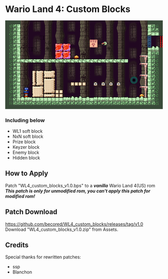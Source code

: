# Wario Land 4: Custom Blocks
![pic01](images/pic01.png)  
### Including below  
- WL1 soft block  
- NxN soft block  
- Prize block  
- Keyzer block  
- Enemy block  
- Hidden block  
  
## How to Apply
Patch "WL4_custom_blocks_v1.0.bps" to a ***vanilla*** Wario Land 4(US) rom  
***This patch is only for unmodified rom, you can't apply this patch for modified rom!***  
  
## Patch Download
https://github.com/becored/WL4_custom_blocks/releases/tag/v1.0  
Download "WL4_custom_blocks_v1.0.zip" from Assets.

## Credits
Special thanks for rewritten patches:  
- ssp  
- Blanchon
